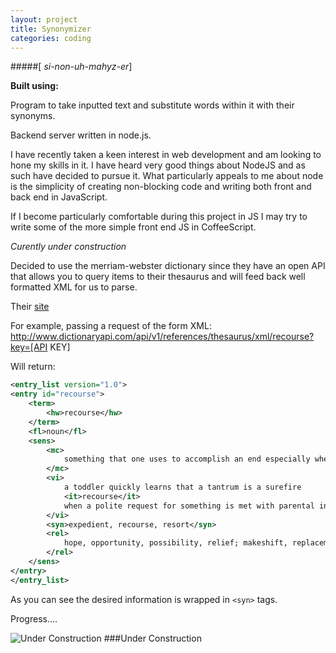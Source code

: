 ```yaml
---
layout: project
title: Synonymizer
categories: coding
---
```


#####\[ *si-non-uh-mahyz-er*\]

<p><strong>Built using:</strong>&nbsp;&nbsp;<span class="pict-prog-nodejs01 icon-2x"> </span>&nbsp;<span class="pict-dbs-mysql icon-3x"> </span>&nbsp;<span class="pict-html5-01 icon-2x"> </span>&nbsp;<span class="pict-css3-01 icon-2x"> </span>&nbsp;<span class="pict-prog-js02 icon-2x"> </span></p>



Program to take inputted text and substitute words within it with their synonyms.

Backend server written in node.js.   

I have recently taken a keen interest in web development and am looking to hone my skills in it. I have heard very good things about NodeJS and as such have decided to pursue it. What particularly appeals to me about node is the simplicity of creating non-blocking code and writing both front and back end in JavaScript.    

If I become particularly comfortable during this project in JS I may try to write some of the more simple front end JS in CoffeeScript.
  
*Curently under construction* <!-- abridge -->

Decided to use the merriam-webster dictionary since they have an open API that allows you to query items to their thesaurus and will feed back well formatted XML for us to parse.   

Their [site](http://www.dictionaryapi.com/)   

For example, passing a request of the form XML: http://www.dictionaryapi.com/api/v1/references/thesaurus/xml/recourse?key=[API KEY]

Will return:

```xml
<entry_list version="1.0">
<entry id="recourse">
	<term>
		<hw>recourse</hw>
	</term>
	<fl>noun</fl>
	<sens>
		<mc>
			something that one uses to accomplish an end especially when the usual means is not available
		</mc>
		<vi>
			a toddler quickly learns that a tantrum is a surefire
			<it>recourse</it>
			when a polite request for something is met with parental indifference
		</vi>
		<syn>expedient, recourse, resort</syn>
		<rel>
			hope, opportunity, possibility, relief; makeshift, replacement, stopgap, substitute
		</rel>
	</sens>
</entry>
</entry_list>
```
As you can see the desired information is wrapped in ```<syn>``` tags. 

Progress....


![Under Construction](http://t3.gstatic.com/images?q=tbn:ANd9GcQxVIewybJj0mbyVLfpoFPIXkAfcYCtQKhRqdFrYvKRRyKwxy5p "Under Construction")
###Under Construction

<!-- See the [code](https://github.com/mgingras/synonymizer) - Try the [app](http://synonymizer.herokuapp.com/) -->